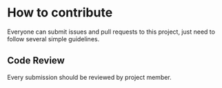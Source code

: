 # How to contribute

Everyone can submit issues and pull requests to this project, just need to follow several simple guidelines.

## Code Review

Every submission should be reviewed by project member.